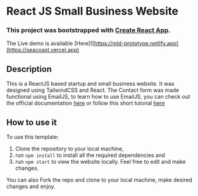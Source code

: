 # React JS Small Business Website

### This project was bootstrapped with [Create React App](https://github.com/facebook/create-react-app).


The Live demo is available [Here]([https://mld-prototype.netlify.app](https://seacoast.vercel.app)

## Description

This is a ReactJS based startup and small business website. 
It was designed using TailwindCSS and React. 
The Contact form was made functional using EmailJS, to learn how to use EmailJS, you can check out the official documentation [here](https://www.emailjs.com/docs/) or follow this short tutorial [here](https://senuravihanjayadeva.medium.com/send-emails-using-react-through-emailjs-a9d4b21193a7) 

## How to use it

To use this template:
1. Clone the repository to your local machine, 
2. run `npm install` to install all the required dependencies and
3. run `npm start` to view the website locally.
Feel free to edit and make changes. 

You can also Fork the repo and clone to your local machine, make desired changes and enjoy.
